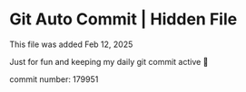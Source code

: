 # Git Auto Commit | Hidden File

This file was added Feb 12, 2025

Just for fun and keeping my daily git commit active 🤪

commit number: 179951
